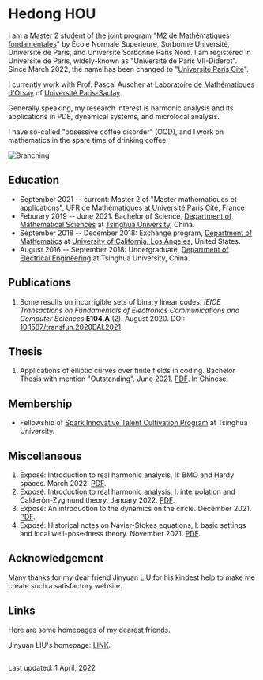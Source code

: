 # Hedong HOU

I am a Master 2 student of the joint program "[M2 de Mathématiques fondamentales](https://master-math-fonda.imj-prg.fr/index.php)" by École Normale Superieure, Sorbonne Université, Université de Paris, and Université Sorbonne Paris Nord. I am registered in Université de Paris, widely-known as "Université de Paris VII-Diderot". Since March 2022, the name has been changed to "[Université Paris Cité](https://u-paris.fr)". 

I currently work with Prof. Pascal Auscher at [Laboratoire de Mathématiques d'Orsay](https://www.imo.universite-paris-saclay.fr/en/) of [Université Paris-Saclay](https://www.universite-paris-saclay.fr/en). 

Generally speaking, my research interest is harmonic analysis and its applications in PDE, dynamical systems, and microlocal analysis.

I have so-called "obsessive coffee disorder" (OCD), and I work on mathematics in the spare time of drinking coffee.

![Branching](https://guides.github.com/activities/hello-world/branching.png)

## Education

* September 2021 -- current: Master 2 of "Master mathématiques et applications", [UFR de Mathématiques](https://www.math.univ-paris-diderot.fr/) at Université Paris Cité, France
* Feburary 2019 -- June 2021: Bachelor of Science, [Department of Mathematical Sciences](https://www.math.tsinghua.edu.cn/) at [Tsinghua University](https://www.tsinghua.edu.cn/), China.
* September 2018 -- December 2018: Exchange program, [Department of Mathematics](https://ww3.math.ucla.edu/) at [University of California, Los Angeles](https://www.ucla.edu/), United States.
* August 2016 -- September 2018: Undergraduate, [Department of Electrical Engineering](https://www.eea.tsinghua.edu.cn/) at Tsinghua University, China.

## Publications

1. Some results on incorrigible sets of binary linear codes. _IEICE Transactions on Fundamentals of Electronics Communications and Computer Sciences_ **E104.A** (2). August 2020. DOI: [10.1587/transfun.2020EAL2021](http://dx.doi.org/10.1587/transfun.2020EAL2021).
 
## Thesis

1. Applications of elliptic curves over finite fields in coding. Bachelor Thesis with mention "Outstanding". June 2021. [PDF](https://drive.google.com/file/d/18fA8IqWLlsc3ZxTYy2egCx-tX9NtvMoF/view?usp=sharing). In Chinese.

## Membership

* Fellowship of [Spark Innovative Talent Cultivation Program](http://www.tuef.tsinghua.edu.cn/column/sp1) at Tsinghua University.

## Miscellaneous

1. Exposé: Introduction to real harmonic analysis, II: BMO and Hardy spaces. March 2022. [PDF](https://drive.google.com/file/d/1GowL-q7jIHSAWx3JvyDgjBLJ4zAon-_e/view?usp=sharing).
1. Exposé: Introduction to real harmonic analysis, I: interpolation and Calderón-Zygmund theory. January 2022. [PDF](https://drive.google.com/file/d/1AF4WKI0buUcYibZei-GmRsvqx27FM0on/view?usp=sharing).
1. Exposé: An introduction to the dynamics on the circle. December 2021. [PDF](https://drive.google.com/file/d/1w5E2aTiyj5pu9gp7qIxlSQFjh6xJ7gVF/view?usp=sharing).
1. Exposé: Historical notes on Navier-Stokes equations, I: basic settings and local well-posedness theory. November 2021. [PDF](https://drive.google.com/file/d/14KbYTKb23oS6gxLvie7AEhSt9UUQLm8N/view?usp=sharing).

## Acknowledgement

Many thanks for my dear friend Jinyuan LIU for his kindest help to make me create such a satisfactory website.

## Links

Here are some homepages of my dearest friends.

Jinyuan LIU's homepage: [LINK](https://liu-jinyuan.github.io/).

## 

Last updated: 1 April, 2022
